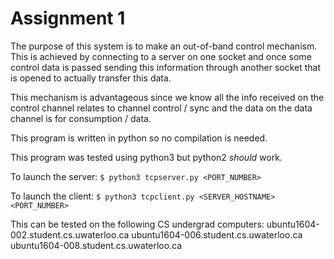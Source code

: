 # Assignment 1
The purpose of this system is to make an out-of-band control mechanism. This is achieved by connecting to a server on one socket and once some control data is passed sending this information through another socket that is opened to actually transfer this data.

This mechanism is advantageous since we know all the info received on the control channel relates to channel control / sync and the data on the data channel is for consumption / data.

This program is written in python so no compilation is needed.

This program was tested using python3 but python2 _should_ work.

To launch the server:
`$ python3 tcpserver.py <PORT_NUMBER>`

To launch the client:
`$ python3 tcpclient.py <SERVER_HOSTNAME> <PORT_NUMBER>`

This can be tested on the following CS undergrad computers:
ubuntu1604-002.student.cs.uwaterloo.ca
ubuntu1604-006.student.cs.uwaterloo.ca
ubuntu1604-008.student.cs.uwaterloo.ca
